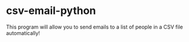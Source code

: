 # csv-email-python
This program will allow you to send emails to a list of people in a CSV file automatically!
